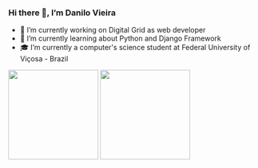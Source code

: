 ### Hi there 👋, I’m Danilo Vieira

- 🔭 I’m currently working on Digital Grid as web developer<br>
- 🌱 I’m currently learning about Python and Django Framework <br>
- 🎓 I’m currently a computer's science student at Federal University of Viçosa - Brazil

<div>
  <img height="180em" src="https://github-readme-stats.vercel.app/api?username=danilo1917&show_icons=true&theme=gruvbox&count_private=true"/>
 <img height="180em" src="https://github-readme-stats.vercel.app/api/top-langs/?username=danilo1917&layout=compact&theme=gruvbox&count_private=true&show_icons=true&langs_count=10"/>
</div>
<br>
